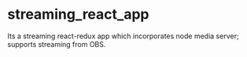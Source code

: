 # streaming_react_app
Its a streaming react-redux app which incorporates node media server; supports streaming from OBS.
